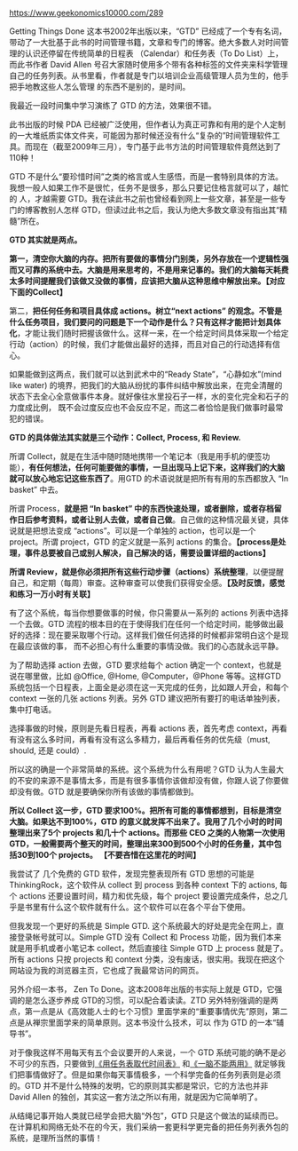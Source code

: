 https://www.geekonomics10000.com/289

Getting Things Done 这本书2002年出版以来，“GTD” 已经成了一个专有名词，带动了一大批基于此书的时间管理书籍，文章和专门的博客。绝大多数人对时间管理的认识还停留在传统简单的日程表 （Calendar）和任务表（To Do List）上，而此书作者 David Allen 号召大家随时使用多个带有各种标签的文件夹来科学管理自己的任务列表。从书里看，作者就是专门以培训企业高级管理人员为生的，他手把手地教这些人怎么管理 的东西不是别的，是时间。

我最近一段时间集中学习演练了 GTD 的方法，效果很不错。

此书出版的时候 PDA 已经被广泛使用，但作者认为真正可靠和有用的是个人定制的一大堆纸质实体文件夹，可能因为那时候还没有什么“复杂的”时间管理软件工具。而现在（截至2009年三月），专门基于此书方法的时间管理软件竟然达到了110种！

GTD 不是什么“要珍惜时间”之类的格言或人生感悟，而是一套特别具体的方法。我想一般人如果工作不是很忙，任务不是很多，那么只要记住格言就可以了，越忙的 人，才越需要 GTD。我在读此书之前也曾经看到网上一些文章，甚至是一些专门的博客教别人怎样 GTD，但读过此书之后，我认为绝大多数文章没有指出其“精髓”所在。

**GTD 其实就是两点。**

**第一，清空你大脑的内存。把所有要做的事情分门别类，另外存放在一个逻辑性强而又可靠的系统中去。**大脑是用来思考的，不是用来记事的。我们的大脑每天耗费太多时间提醒我们该做又没做的事情，应该把大脑从这种思维中解放出来。**【对应下面的Collect】**

第二，**把任何任务和项目具体成 actions。树立“next actions” 的观念。**不管是什么任务项目，我们要问的问题是下一个动作是什么？只有这样才能**把计划具体化**，才能让我们随时把握该做什么。这样一来，在一个给定时间具体采取一个给定行动（action）的时候，我们才能做出最好的选择，而且对自己的行动选择有信心。

如果能做到这两点，我们就可以达到武术中的“Ready State”，“心静如水”(mind like water) 的境界，把我们的大脑从纷扰的事件纠结中解放出来，在完全清醒的状态下去全心全意做事件本身。就好像往水里投石子一样，水的变化完全和石子的力度成比例， 既不会过度反应也不会反应不足，而这二者恰恰是我们做事时最常犯的错误。

**GTD 的具体做法其实就是三个动作：Collect, Process, 和 Review.**

所谓 Collect，就是在生活中随时随地携带一个笔记本（我是用手机的便签功能），**有任何想法，任何可能要做的事情，一旦出现马上记下来，这样我们的大脑就可以放心地忘记这些东西了**。用GTD 的术语说就是把所有有用的东西都放入 “In basket” 中去。

所谓 Process，**就是把 “In basket” 中的东西快速处理，或者删除，或者存档留作日后参考资料，或者让别人去做，或者自己做**。自己做的这种情况最关键，具体说就是把想法变成 “actions”。可以是一个单独的 action，也可以是一个 project。所谓 project，GTD 的定义就是一系列 actions 的集合。**【process是处理，事件总要被自己或别人解决，自己解决的话，需要设置详细的actions】**

**所谓 Review，就是你必须把所有这些行动步骤（actions）系统整理**，以便提醒自己，和定期（每周）审查。这种审查可以使我们获得安全感。**【及时反馈，感觉和练习一万小时有关联】**

有了这个系统，每当你想要做事的时候，你只需要从一系列的 actions 列表中选择一个去做。GTD 流程的根本目的在于使得我们在任何一个给定时间，能够做出最好的选择：现在要采取哪个行动。这样我们做任何选择的时候都非常明白这个是现在最应该做的事， 而不必担心有什么重要的事情没做。我们的心态就永远平静。

为了帮助选择 action 去做，GTD 要求给每个 action 确定一个 context，也就是说在哪里做，比如 @Office, @Home, @Computer，@Phone 等等。这样GTD 系统包括一个日程表，上面全是必须在这一天完成的任务，比如跟人开会，和每个 context 一张的几张 actions 列表。另外 GTD 建议把所有要打的电话单独列表，集中打电话。

选择事做的时候，原则是先看日程表，再看 actions 表，首先考虑 context，再看有没有这么多时间，再看有没有这么多精力，最后再看任务的优先级（must, should, 还是 could）.

所以这的确是一个非常简单的系统。这个系统为什么有用呢？GTD 认为人生最大的不安的来源不是事情太多，而是有很多事情你该做却没有做，你跟人说了你要做却没有做。GTD 就是要确保你所有该做的事情都做到。

**所以 Collect 这一步，GTD 要求100%。把所有可能的事情都想到，目标是清空大脑。如果达不到100%，GTD 的意义就发挥不出来了。我用了几个小时的时间整理出来了5个 projects 和几十个 actions。而那些 CEO 之类的人物第一次使用 GTD，一般需要两个整天的时间，整理出来300到500个小时的任务量，其中包括30到100个 projects。**   **【不要吝惜在这里花的时间】**

我尝试了 几个免费的 GTD 软件，发现完整表现所有 GTD 思想的可能是 ThinkingRock，这个软件从 collect 到 process 到各种 context 下的 actions, 每个 actions 还要设置时间，精力和优先级，每个 project 要设置完成条件，总之几乎是书里有什么这个软件就有什么。这个软件可以在各个平台下使用。

但我发现一个更好的系统是 Simple GTD. 这个系统最大的好处是完全在网上，直接登录帐号就可以。Simple GTD 没有 Collect 和 Process 功能，因为我们本来就是用手机或者小笔记本 collect，然后直接往 Simple GTD 上 process 就是了。所有 actions 只按 projects 和 context 分类，没有废话，很实用。我现在把这个网站设为我的浏览器主页，它也成了我最常访问的网页。

另外介绍一本书， Zen To Done。这本2008年出版的书实际上就是 GTD，它强调的是怎么逐步养成 GTD的习惯，可以配合着读读。ZTD 另外特别强调的是两点，第一点是从《高效能人士的七个习惯》里面学来的“重要事情优先”原则，第二点是从禅宗里面学来的简单原则。这本书没什么技术，可以 作为 GTD 的一本“辅导书”。

对于像我这样不用每天有五个会议要开的人来说，一个 GTD 系统可能的确不是必不可少的东西，只要做到[《用任务表取代时间表》](http://blog.tianya.cn/blogger/post_show.asp?idWriter=0&Key=0&BlogID=588265&PostID=16690142) 和[《一脑不能两用》](http://blog.tianya.cn/blogger/post_show.asp?idWriter=0&Key=0&BlogID=588265&PostID=16753472) 就足够我们把事情做好了。但是如果你每天事情极多，一个科学完备的任务列表则是必须的。GTD 并不是什么特殊的发明，它的原则其实都是常识，它的方法也并非 David Allen 的独创，其实这一套方法之所以有用，就是因为它简单明了。

从结绳记事开始人类就已经学会把大脑“外包”，GTD 只是这个做法的延续而已。在计算机和网络无处不在的今天，我们采纳一套更科学更完备的把任务列表外包的系统，是理所当然的事情！